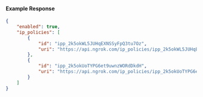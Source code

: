 <!-- Code generated for API Clients. DO NOT EDIT. -->

#### Example Response

```json
{
	"enabled": true,
	"ip_policies": [
		{
			"id": "ipp_2k5okWL5JUHqEXNSSyFpQ3tu7Oz",
			"uri": "https://api.ngrok.com/ip_policies/ipp_2k5okWL5JUHqEXNSSyFpQ3tu7Oz"
		},
		{
			"id": "ipp_2k5okUoTYPG6et9uwnzWORdDkdH",
			"uri": "https://api.ngrok.com/ip_policies/ipp_2k5okUoTYPG6et9uwnzWORdDkdH"
		}
	]
}
```
